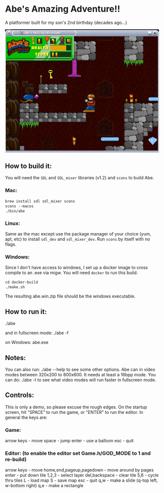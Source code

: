 # Abe's Amazing Adventure!!

A platformer built for my son's 2nd birthday (decades ago...)

![aaa](images/screen.png)

## How to build it:
You will need the `SDL` and `SDL_mixer` libraries (v1.2) and `scons` to build Abe.

### Mac:
```
brew install sdl sdl_mixer scons
scons --macos
./bin/abe
```

### Linux:
Same as the mac except use the package manager of your choice (yum, apt, etc) to install `sdl_dev` and `sdl_mixer_dev`. 
Run `scons` by itself with no flags.

### Windows:
Since I don't have access to windows, I set up a docker image to cross compile to an .exe via migw. You will need `docker` to run this build.
```
cd docker-build
./make.sh
```
The resulting abe.win.zip file should be the windows executable.

## How to run it:
./abe

and in fullscreen mode:
./abe -f

on Windows:
abe.exe

## Notes:
You can also run: ./abe --help to see some other options.
Abe can in video modes between 320x200 to 800x600. It needs at least a 16bpp mode.
You can do: ./abe -t to see what video modes will run faster in fullscreen mode.

## Controls:
This is only a demo, so please excuse the rough edges. 
On the startup screen, hit "SPACE" to run the game, or "ENTER" to run the editor.
In general the keys are:

### Game:
arrow keys - move
space - jump
enter - use a balloon
esc - quit

### Editor: (to enable the editor set Game.h/GOD_MODE to 1 and re-build)
arrow keys - move
home,end,pageup,pagedown - move around by pages
enter - put down tile
1,2,3 - select layer
del,backspace - clear tile
5,6 - cycle thru tiles
L - load map
S - save map
esc - quit
q,w - make a slide (q-top left, w-bottom right)
q,e - make a rectangle
